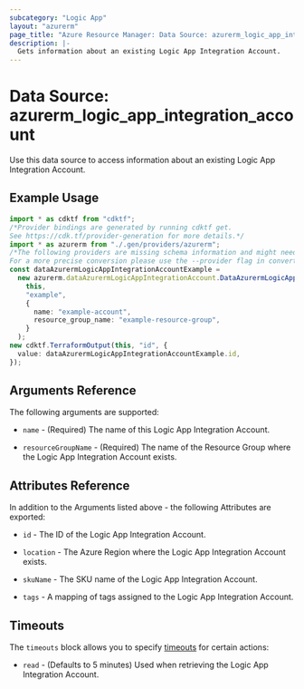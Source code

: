 ```yaml
---
subcategory: "Logic App"
layout: "azurerm"
page_title: "Azure Resource Manager: Data Source: azurerm_logic_app_integration_account"
description: |-
  Gets information about an existing Logic App Integration Account.
---
```


# Data Source: azurerm\_logic\_app\_integration\_account

Use this data source to access information about an existing Logic App Integration Account.

## Example Usage

```typescript
import * as cdktf from "cdktf";
/*Provider bindings are generated by running cdktf get.
See https://cdk.tf/provider-generation for more details.*/
import * as azurerm from "./.gen/providers/azurerm";
/*The following providers are missing schema information and might need manual adjustments to synthesize correctly: azurerm.
For a more precise conversion please use the --provider flag in convert.*/
const dataAzurermLogicAppIntegrationAccountExample =
  new azurerm.dataAzurermLogicAppIntegrationAccount.DataAzurermLogicAppIntegrationAccount(
    this,
    "example",
    {
      name: "example-account",
      resource_group_name: "example-resource-group",
    }
  );
new cdktf.TerraformOutput(this, "id", {
  value: dataAzurermLogicAppIntegrationAccountExample.id,
});

```

## Arguments Reference

The following arguments are supported:

*   `name` - (Required) The name of this Logic App Integration Account.

*   `resourceGroupName` - (Required) The name of the Resource Group where the Logic App Integration Account exists.

## Attributes Reference

In addition to the Arguments listed above - the following Attributes are exported:

*   `id` - The ID of the Logic App Integration Account.

*   `location` - The Azure Region where the Logic App Integration Account exists.

*   `skuName` - The SKU name of the Logic App Integration Account.

*   `tags` - A mapping of tags assigned to the Logic App Integration Account.

## Timeouts

The `timeouts` block allows you to specify [timeouts](https://www.terraform.io/language/resources/syntax#operation-timeouts) for certain actions:

* `read` - (Defaults to 5 minutes) Used when retrieving the Logic App Integration Account.
